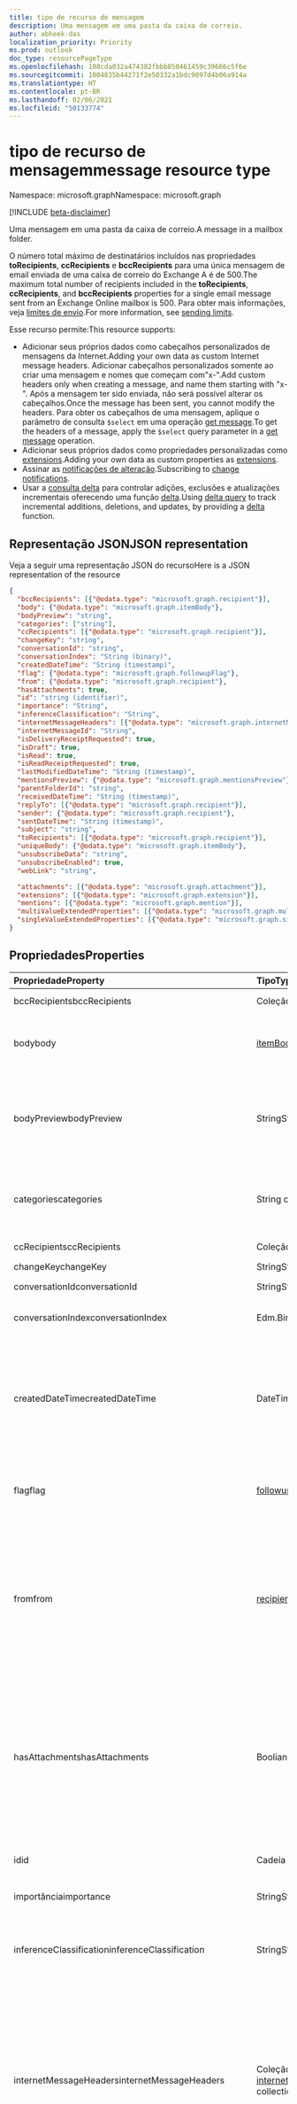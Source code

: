 ```yaml
---
title: tipo de recurso de mensagem
description: Uma mensagem em uma pasta da caixa de correio.
author: abheek-das
localization_priority: Priority
ms.prod: outlook
doc_type: resourcePageType
ms.openlocfilehash: 108cda032a474382fbbb850461459c39666c5f6e
ms.sourcegitcommit: 1004835b44271f2e50332a1bdc9097d4b06a914a
ms.translationtype: HT
ms.contentlocale: pt-BR
ms.lasthandoff: 02/06/2021
ms.locfileid: "50133774"
---
```

# <a name="message-resource-type"></a><span data-ttu-id="15229-103">tipo de recurso de mensagem</span><span class="sxs-lookup"><span data-stu-id="15229-103">message resource type</span></span>

<span data-ttu-id="15229-104">Namespace: microsoft.graph</span><span class="sxs-lookup"><span data-stu-id="15229-104">Namespace: microsoft.graph</span></span>

[!INCLUDE [beta-disclaimer](../../includes/beta-disclaimer.md)]

<span data-ttu-id="15229-105">Uma mensagem em uma pasta da caixa de correio.</span><span class="sxs-lookup"><span data-stu-id="15229-105">A message in a mailbox folder.</span></span>

<span data-ttu-id="15229-106">O número total máximo de destinatários incluídos nas propriedades **toRecipients**, **ccRecipients** e **bccRecipients** para uma única mensagem de email enviada de uma caixa de correio do Exchange A é de 500.</span><span class="sxs-lookup"><span data-stu-id="15229-106">The maximum total number of recipients included in the **toRecipients**, **ccRecipients**, and **bccRecipients** properties for a single email message sent from an Exchange Online mailbox is 500.</span></span> <span data-ttu-id="15229-107">Para obter mais informações, veja [limites de envio](/office365/servicedescriptions/exchange-online-service-description/exchange-online-limits#sending-limits).</span><span class="sxs-lookup"><span data-stu-id="15229-107">For more information, see [sending limits](/office365/servicedescriptions/exchange-online-service-description/exchange-online-limits#sending-limits).</span></span>

<span data-ttu-id="15229-108">Esse recurso permite:</span><span class="sxs-lookup"><span data-stu-id="15229-108">This resource supports:</span></span>

- <span data-ttu-id="15229-109">Adicionar seus próprios dados como cabeçalhos personalizados de mensagens da Internet.</span><span class="sxs-lookup"><span data-stu-id="15229-109">Adding your own data as custom Internet message headers.</span></span> <span data-ttu-id="15229-110">Adicionar cabeçalhos personalizados somente ao criar uma mensagem e nomes que começam com"x-".</span><span class="sxs-lookup"><span data-stu-id="15229-110">Add custom headers only when creating a message, and name them starting with "x-".</span></span> <span data-ttu-id="15229-111">Após a mensagem ter sido enviada, não será possível alterar os cabeçalhos.</span><span class="sxs-lookup"><span data-stu-id="15229-111">Once the message has been sent, you cannot modify the headers.</span></span> <span data-ttu-id="15229-112">Para obter os cabeçalhos de uma mensagem, aplique o parâmetro de consulta `$select` em uma operação [get message](../api/message-get.md).</span><span class="sxs-lookup"><span data-stu-id="15229-112">To get the headers of a message, apply the `$select` query parameter in a [get message](../api/message-get.md) operation.</span></span>
- <span data-ttu-id="15229-113">Adicionar seus próprios dados como propriedades personalizadas como [extensions](/graph/extensibility-overview).</span><span class="sxs-lookup"><span data-stu-id="15229-113">Adding your own data as custom properties as [extensions](/graph/extensibility-overview).</span></span>
- <span data-ttu-id="15229-114">Assinar as [notificações de alteração](/graph/webhooks).</span><span class="sxs-lookup"><span data-stu-id="15229-114">Subscribing to [change notifications](/graph/webhooks).</span></span>
- <span data-ttu-id="15229-115">Usar a [consulta delta](/graph/delta-query-overview) para controlar adições, exclusões e atualizações incrementais oferecendo uma função [delta](../api/message-delta.md).</span><span class="sxs-lookup"><span data-stu-id="15229-115">Using [delta query](/graph/delta-query-overview) to track incremental additions, deletions, and updates, by providing a [delta](../api/message-delta.md) function.</span></span>

## <a name="json-representation"></a><span data-ttu-id="15229-116">Representação JSON</span><span class="sxs-lookup"><span data-stu-id="15229-116">JSON representation</span></span>

<span data-ttu-id="15229-117">Veja a seguir uma representação JSON do recurso</span><span class="sxs-lookup"><span data-stu-id="15229-117">Here is a JSON representation of the resource</span></span>

<!-- {
  "blockType": "resource",
  "keyProperty":"id",
  "optionalProperties": [
    "attachments",
    "extensions",
    "singleValueExtendedProperties",
    "multiValueExtendedProperties",
    "mentions",

    "internetMessageHeaders"
  ],
  "@odata.type": "microsoft.graph.message"
}-->

```json
{
  "bccRecipients": [{"@odata.type": "microsoft.graph.recipient"}],
  "body": {"@odata.type": "microsoft.graph.itemBody"},
  "bodyPreview": "string",
  "categories": ["string"],
  "ccRecipients": [{"@odata.type": "microsoft.graph.recipient"}],
  "changeKey": "string",
  "conversationId": "string",
  "conversationIndex": "String (binary)",
  "createdDateTime": "String (timestamp)",
  "flag": {"@odata.type": "microsoft.graph.followupFlag"},
  "from": {"@odata.type": "microsoft.graph.recipient"},
  "hasAttachments": true,
  "id": "string (identifier)",
  "importance": "String",
  "inferenceClassification": "String",
  "internetMessageHeaders": [{"@odata.type": "microsoft.graph.internetMessageHeader"}],
  "internetMessageId": "String",
  "isDeliveryReceiptRequested": true,
  "isDraft": true,
  "isRead": true,
  "isReadReceiptRequested": true,
  "lastModifiedDateTime": "String (timestamp)",
  "mentionsPreview": {"@odata.type": "microsoft.graph.mentionsPreview"},
  "parentFolderId": "string",
  "receivedDateTime": "String (timestamp)",
  "replyTo": [{"@odata.type": "microsoft.graph.recipient"}],
  "sender": {"@odata.type": "microsoft.graph.recipient"},
  "sentDateTime": "String (timestamp)",
  "subject": "string",
  "toRecipients": [{"@odata.type": "microsoft.graph.recipient"}],
  "uniqueBody": {"@odata.type": "microsoft.graph.itemBody"},
  "unsubscribeData": "string",
  "unsubscribeEnabled": true,
  "webLink": "string",

  "attachments": [{"@odata.type": "microsoft.graph.attachment"}],
  "extensions": [{"@odata.type": "microsoft.graph.extension"}],
  "mentions": [{"@odata.type": "microsoft.graph.mention"}],
  "multiValueExtendedProperties": [{"@odata.type": "microsoft.graph.multiValueLegacyExtendedProperty"}],
  "singleValueExtendedProperties": [{"@odata.type": "microsoft.graph.singleValueLegacyExtendedProperty"}]
}

```

## <a name="properties"></a><span data-ttu-id="15229-118">Propriedades</span><span class="sxs-lookup"><span data-stu-id="15229-118">Properties</span></span>

| <span data-ttu-id="15229-119">Propriedade</span><span class="sxs-lookup"><span data-stu-id="15229-119">Property</span></span> | <span data-ttu-id="15229-120">Tipo</span><span class="sxs-lookup"><span data-stu-id="15229-120">Type</span></span> | <span data-ttu-id="15229-121">Descrição</span><span class="sxs-lookup"><span data-stu-id="15229-121">Description</span></span> |
|:---------|:-----|:------------|
|<span data-ttu-id="15229-122">bccRecipients</span><span class="sxs-lookup"><span data-stu-id="15229-122">bccRecipients</span></span>|<span data-ttu-id="15229-123">Coleção [recipient](recipient.md)</span><span class="sxs-lookup"><span data-stu-id="15229-123">[recipient](recipient.md) collection</span></span>|<span data-ttu-id="15229-124">Os destinatários Cco: da mensagem.</span><span class="sxs-lookup"><span data-stu-id="15229-124">The Bcc: recipients for the message.</span></span>|
|<span data-ttu-id="15229-125">body</span><span class="sxs-lookup"><span data-stu-id="15229-125">body</span></span>|[<span data-ttu-id="15229-126">itemBody</span><span class="sxs-lookup"><span data-stu-id="15229-126">itemBody</span></span>](itembody.md)|<span data-ttu-id="15229-127">O corpo da mensagem.</span><span class="sxs-lookup"><span data-stu-id="15229-127">The body of the message.</span></span> <span data-ttu-id="15229-128">Pode estar no formato HTML ou no formato de texto.</span><span class="sxs-lookup"><span data-stu-id="15229-128">It can be in HTML or text format.</span></span> <span data-ttu-id="15229-129">Saiba mais sobre [HTML seguro no corpo da mensagem](/graph/outlook-create-send-messages#reading-messages-with-control-over-the-body-format-returned).</span><span class="sxs-lookup"><span data-stu-id="15229-129">Find out about [safe HTML in a message body](/graph/outlook-create-send-messages#reading-messages-with-control-over-the-body-format-returned).</span></span>|
|<span data-ttu-id="15229-130">bodyPreview</span><span class="sxs-lookup"><span data-stu-id="15229-130">bodyPreview</span></span>|<span data-ttu-id="15229-131">String</span><span class="sxs-lookup"><span data-stu-id="15229-131">String</span></span>|<span data-ttu-id="15229-132">Os primeiros 255 caracteres do corpo da mensagem.</span><span class="sxs-lookup"><span data-stu-id="15229-132">The first 255 characters of the message body.</span></span> <span data-ttu-id="15229-133">Está no formato de texto.</span><span class="sxs-lookup"><span data-stu-id="15229-133">It is in text format.</span></span> <span data-ttu-id="15229-134">Se a mensagem contiver instâncias de [menção](mention.md), essa propriedade também conteria uma concatenação dessas menções.</span><span class="sxs-lookup"><span data-stu-id="15229-134">If the message contains instances of [mention](mention.md), this property would contain a concatenation of these mentions as well.</span></span> |
|<span data-ttu-id="15229-135">categories</span><span class="sxs-lookup"><span data-stu-id="15229-135">categories</span></span>|<span data-ttu-id="15229-136">String collection</span><span class="sxs-lookup"><span data-stu-id="15229-136">String collection</span></span>|<span data-ttu-id="15229-137">As categorias associadas à mensagem.</span><span class="sxs-lookup"><span data-stu-id="15229-137">The categories associated with the message.</span></span> <span data-ttu-id="15229-138">Cada categoria corresponde à propriedade **displayName** de uma [outlookCategory](outlookcategory.md) definida para o usuário.</span><span class="sxs-lookup"><span data-stu-id="15229-138">Each category corresponds to the **displayName** property of an [outlookCategory](outlookcategory.md) defined for the user.</span></span> |
|<span data-ttu-id="15229-139">ccRecipients</span><span class="sxs-lookup"><span data-stu-id="15229-139">ccRecipients</span></span>|<span data-ttu-id="15229-140">Coleção [recipient](recipient.md)</span><span class="sxs-lookup"><span data-stu-id="15229-140">[recipient](recipient.md) collection</span></span>|<span data-ttu-id="15229-141">Os destinatários Cc: da mensagem.</span><span class="sxs-lookup"><span data-stu-id="15229-141">The Cc: recipients for the message.</span></span>|
|<span data-ttu-id="15229-142">changeKey</span><span class="sxs-lookup"><span data-stu-id="15229-142">changeKey</span></span>|<span data-ttu-id="15229-143">String</span><span class="sxs-lookup"><span data-stu-id="15229-143">String</span></span>|<span data-ttu-id="15229-144">A versão da mensagem.</span><span class="sxs-lookup"><span data-stu-id="15229-144">The version of the message.</span></span>|
|<span data-ttu-id="15229-145">conversationId</span><span class="sxs-lookup"><span data-stu-id="15229-145">conversationId</span></span>|<span data-ttu-id="15229-146">String</span><span class="sxs-lookup"><span data-stu-id="15229-146">String</span></span>|<span data-ttu-id="15229-147">A ID da conversa à qual o email pertence.</span><span class="sxs-lookup"><span data-stu-id="15229-147">The ID of the conversation the email belongs to.</span></span>|
|<span data-ttu-id="15229-148">conversationIndex</span><span class="sxs-lookup"><span data-stu-id="15229-148">conversationIndex</span></span>|<span data-ttu-id="15229-149">Edm.Binary</span><span class="sxs-lookup"><span data-stu-id="15229-149">Edm.Binary</span></span>|<span data-ttu-id="15229-150">Indica a posição da mensagem dentro da conversa.</span><span class="sxs-lookup"><span data-stu-id="15229-150">Indicates the position of the message within the conversation.</span></span>|
|<span data-ttu-id="15229-151">createdDateTime</span><span class="sxs-lookup"><span data-stu-id="15229-151">createdDateTime</span></span>|<span data-ttu-id="15229-152">DateTimeOffset</span><span class="sxs-lookup"><span data-stu-id="15229-152">DateTimeOffset</span></span>|<span data-ttu-id="15229-153">A data e a hora em que a mensagem foi criada.</span><span class="sxs-lookup"><span data-stu-id="15229-153">The date and time the message was created.</span></span> <br><br> <span data-ttu-id="15229-154">As informações de data e hora usam o formato ISO 8601 e estão sempre no horário UTC.</span><span class="sxs-lookup"><span data-stu-id="15229-154">The date and time information uses ISO 8601 format and is always in UTC time.</span></span> <span data-ttu-id="15229-155">Por exemplo, meia-noite em UTC no dia 1º de janeiro de 2014 teria esta aparência: '2014-01-01T00:00:00Z'.</span><span class="sxs-lookup"><span data-stu-id="15229-155">For example, midnight UTC on Jan 1, 2014 would look like this: '2014-01-01T00:00:00Z'.</span></span>|
|<span data-ttu-id="15229-156">flag</span><span class="sxs-lookup"><span data-stu-id="15229-156">flag</span></span>|[<span data-ttu-id="15229-157">followupFlag</span><span class="sxs-lookup"><span data-stu-id="15229-157">followupFlag</span></span>](followupflag.md)|<span data-ttu-id="15229-158">O valor do sinalizador que indica o status, a data de início, a data de conclusão ou a data de finalização da mensagem.</span><span class="sxs-lookup"><span data-stu-id="15229-158">The flag value that indicates the status, start date, due date, or completion date for the message.</span></span>|
|<span data-ttu-id="15229-159">from</span><span class="sxs-lookup"><span data-stu-id="15229-159">from</span></span>|[<span data-ttu-id="15229-160">recipient</span><span class="sxs-lookup"><span data-stu-id="15229-160">recipient</span></span>](recipient.md)|<span data-ttu-id="15229-161">O proprietário da caixa de correio da qual a mensagem foi enviada.</span><span class="sxs-lookup"><span data-stu-id="15229-161">The owner of the mailbox from which the message is sent.</span></span> <span data-ttu-id="15229-162">Na maioria dos casos, esse valor é o mesmo que o da propriedade **remetente**, exceto para cenários de compartilhamento ou delegação.</span><span class="sxs-lookup"><span data-stu-id="15229-162">In most cases, this value is the same as the **sender** property, except for sharing or delegation scenarios.</span></span> <span data-ttu-id="15229-163">O valor deve corresponder à caixa de correio real que foi usada.</span><span class="sxs-lookup"><span data-stu-id="15229-163">The value must correspond to the actual mailbox used.</span></span> <span data-ttu-id="15229-164">Saiba mais sobre [como definir as propriedades from e sender](/graph/outlook-create-send-messages#setting-the-from-and-sender-properties) de uma mensagem.</span><span class="sxs-lookup"><span data-stu-id="15229-164">Find out more about [setting the from and sender properties](/graph/outlook-create-send-messages#setting-the-from-and-sender-properties) of a message.</span></span>|
|<span data-ttu-id="15229-165">hasAttachments</span><span class="sxs-lookup"><span data-stu-id="15229-165">hasAttachments</span></span>|<span data-ttu-id="15229-166">Booliano</span><span class="sxs-lookup"><span data-stu-id="15229-166">Boolean</span></span>|<span data-ttu-id="15229-p108">Indica se a mensagem tem anexos. Esta propriedade não inclui anexos em linha, portanto, se uma mensagem contém somente anexos em linha, essa propriedade é falsa. Para verificar a existência de anexos em linha, analise a propriedade **body** para procurar um atributo `src`, como `<IMG src="cid:image001.jpg@01D26CD8.6C05F070">`.</span><span class="sxs-lookup"><span data-stu-id="15229-p108">Indicates whether the message has attachments. This property doesn't include inline attachments, so if a message contains only inline attachments, this property is false. To verify the existence of inline attachments, parse the **body** property to look for a `src` attribute, such as `<IMG src="cid:image001.jpg@01D26CD8.6C05F070">`.</span></span> |
|<span data-ttu-id="15229-170">id</span><span class="sxs-lookup"><span data-stu-id="15229-170">id</span></span>|<span data-ttu-id="15229-171">Cadeia de caracteres</span><span class="sxs-lookup"><span data-stu-id="15229-171">String</span></span>| <span data-ttu-id="15229-172">Identificador exclusivo da mensagem.</span><span class="sxs-lookup"><span data-stu-id="15229-172">Unique identifier for the message.</span></span> <span data-ttu-id="15229-173">[!INCLUDE [outlook-beta-id](../../includes/outlook-beta-id.md)] Somente leitura.</span><span class="sxs-lookup"><span data-stu-id="15229-173">[!INCLUDE [outlook-beta-id](../../includes/outlook-beta-id.md)] Read-only.</span></span> |
|<span data-ttu-id="15229-174">importância</span><span class="sxs-lookup"><span data-stu-id="15229-174">importance</span></span>|<span data-ttu-id="15229-175">String</span><span class="sxs-lookup"><span data-stu-id="15229-175">String</span></span>| <span data-ttu-id="15229-176">A importância da mensagem: `Low`, `Normal`, `High`.</span><span class="sxs-lookup"><span data-stu-id="15229-176">The importance of the message: `Low`, `Normal`, `High`.</span></span>|
|<span data-ttu-id="15229-177">inferenceClassification</span><span class="sxs-lookup"><span data-stu-id="15229-177">inferenceClassification</span></span>|<span data-ttu-id="15229-178">String</span><span class="sxs-lookup"><span data-stu-id="15229-178">String</span></span>| <span data-ttu-id="15229-179">A classificação da mensagem para o usuário, com base na relevância deduzida ou na importância, ou em uma substituição explícita.</span><span class="sxs-lookup"><span data-stu-id="15229-179">The classification of the message for the user, based on inferred relevance or importance, or on an explicit override.</span></span> <span data-ttu-id="15229-180">Os valores possíveis são: `focused` e `other`.</span><span class="sxs-lookup"><span data-stu-id="15229-180">Possible values are: `focused`, `other`.</span></span>|
|<span data-ttu-id="15229-181">internetMessageHeaders</span><span class="sxs-lookup"><span data-stu-id="15229-181">internetMessageHeaders</span></span> | <span data-ttu-id="15229-182">Coleção [internetMessageHeader](internetmessageheader.md)</span><span class="sxs-lookup"><span data-stu-id="15229-182">[internetMessageHeader](internetmessageheader.md) collection</span></span> | <span data-ttu-id="15229-183">Uma coleção de cabeçalhos de mensagens definidos por [RFC5322](https://www.ietf.org/rfc/rfc5322.txt).</span><span class="sxs-lookup"><span data-stu-id="15229-183">A collection of message headers defined by [RFC5322](https://www.ietf.org/rfc/rfc5322.txt).</span></span> <span data-ttu-id="15229-184">O conjunto inclui cabeçalhos de mensagens que indicam o caminho de rede adotado por uma mensagem do remetente para o destinatário.</span><span class="sxs-lookup"><span data-stu-id="15229-184">The set includes message headers indicating the network path taken by a message from the sender to the recipient.</span></span> <span data-ttu-id="15229-185">Também pode conter cabeçalhos de mensagens personalizados com dados do aplicativo para a mensagem.</span><span class="sxs-lookup"><span data-stu-id="15229-185">It can also contain custom message headers that hold app data for the message.</span></span> <br><br> <span data-ttu-id="15229-186">Retornado apenas mediante aplicação da opção de consulta `$select`.</span><span class="sxs-lookup"><span data-stu-id="15229-186">Returned only on applying a `$select` query option.</span></span> <span data-ttu-id="15229-187">Somente leitura.</span><span class="sxs-lookup"><span data-stu-id="15229-187">Read-only.</span></span>|
|<span data-ttu-id="15229-188">internetMessageId</span><span class="sxs-lookup"><span data-stu-id="15229-188">internetMessageId</span></span> | <span data-ttu-id="15229-189">String</span><span class="sxs-lookup"><span data-stu-id="15229-189">String</span></span> | <span data-ttu-id="15229-190">A ID da mensagem no formato especificado por [RFC5322](https://www.ietf.org/rfc/rfc5322.txt).</span><span class="sxs-lookup"><span data-stu-id="15229-190">The message ID in the format specified by [RFC5322](https://www.ietf.org/rfc/rfc5322.txt).</span></span> <span data-ttu-id="15229-191">Atualizável apenas se **isDraft** for true.</span><span class="sxs-lookup"><span data-stu-id="15229-191">Updatable only if **isDraft** is true.</span></span>|
|<span data-ttu-id="15229-192">isDeliveryReceiptRequested</span><span class="sxs-lookup"><span data-stu-id="15229-192">isDeliveryReceiptRequested</span></span>|<span data-ttu-id="15229-193">Boolean</span><span class="sxs-lookup"><span data-stu-id="15229-193">Boolean</span></span>|<span data-ttu-id="15229-194">Indica se uma confirmação de leitura foi solicitada para a mensagem.</span><span class="sxs-lookup"><span data-stu-id="15229-194">Indicates whether a read receipt is requested for the message.</span></span>|
|<span data-ttu-id="15229-195">isDraft</span><span class="sxs-lookup"><span data-stu-id="15229-195">isDraft</span></span>|<span data-ttu-id="15229-196">Boolean</span><span class="sxs-lookup"><span data-stu-id="15229-196">Boolean</span></span>|<span data-ttu-id="15229-p114">Indica se a mensagem é um rascunho. Uma mensagem é um rascunho quando ela ainda não foi enviada.</span><span class="sxs-lookup"><span data-stu-id="15229-p114">Indicates whether the message is a draft. A message is a draft if it hasn't been sent yet.</span></span>|
|<span data-ttu-id="15229-199">isRead</span><span class="sxs-lookup"><span data-stu-id="15229-199">isRead</span></span>|<span data-ttu-id="15229-200">Boolean</span><span class="sxs-lookup"><span data-stu-id="15229-200">Boolean</span></span>|<span data-ttu-id="15229-201">Indica se a mensagem foi lida.</span><span class="sxs-lookup"><span data-stu-id="15229-201">Indicates whether the message has been read.</span></span>|
|<span data-ttu-id="15229-202">isReadReceiptRequested</span><span class="sxs-lookup"><span data-stu-id="15229-202">isReadReceiptRequested</span></span>|<span data-ttu-id="15229-203">Boolean</span><span class="sxs-lookup"><span data-stu-id="15229-203">Boolean</span></span>|<span data-ttu-id="15229-204">Indica se uma confirmação de leitura foi solicitada para a mensagem.</span><span class="sxs-lookup"><span data-stu-id="15229-204">Indicates whether a read receipt is requested for the message.</span></span>|
|<span data-ttu-id="15229-205">lastModifiedDateTime</span><span class="sxs-lookup"><span data-stu-id="15229-205">lastModifiedDateTime</span></span>|<span data-ttu-id="15229-206">DateTimeOffset</span><span class="sxs-lookup"><span data-stu-id="15229-206">DateTimeOffset</span></span>|<span data-ttu-id="15229-207">A data e a hora em que a mensagem foi alterada pela última vez.</span><span class="sxs-lookup"><span data-stu-id="15229-207">The date and time the message was last changed.</span></span> <br><br> <span data-ttu-id="15229-208">As informações de data e hora usam o formato ISO 8601 e estão sempre no horário UTC.</span><span class="sxs-lookup"><span data-stu-id="15229-208">The date and time information uses ISO 8601 format and is always in UTC time.</span></span> <span data-ttu-id="15229-209">Por exemplo, meia-noite em UTC no dia 1º de janeiro de 2014 teria esta aparência: '2014-01-01T00:00:00Z'.</span><span class="sxs-lookup"><span data-stu-id="15229-209">For example, midnight UTC on Jan 1, 2014 would look like this: '2014-01-01T00:00:00Z'.</span></span>|
|<span data-ttu-id="15229-210">mentionsPreview</span><span class="sxs-lookup"><span data-stu-id="15229-210">mentionsPreview</span></span>|[<span data-ttu-id="15229-211">mentionsPreview</span><span class="sxs-lookup"><span data-stu-id="15229-211">mentionsPreview</span></span>](mentionspreview.md)|<span data-ttu-id="15229-212">Informações sobre menções na mensagem.</span><span class="sxs-lookup"><span data-stu-id="15229-212">Information about mentions in the message.</span></span> <span data-ttu-id="15229-213">Ao processar uma solicitação `GET` /messages, o servidor define essa propriedade e a inclui na resposta por padrão.</span><span class="sxs-lookup"><span data-stu-id="15229-213">When processing a `GET` /messages request, the server sets this property and includes it in the response by default.</span></span> <span data-ttu-id="15229-214">O servidor retornará null se não houver menções na mensagem.</span><span class="sxs-lookup"><span data-stu-id="15229-214">The server returns null if there are no mentions in the message.</span></span> <span data-ttu-id="15229-215">Opcional.</span><span class="sxs-lookup"><span data-stu-id="15229-215">Optional.</span></span> |
|<span data-ttu-id="15229-216">parentFolderId</span><span class="sxs-lookup"><span data-stu-id="15229-216">parentFolderId</span></span>|<span data-ttu-id="15229-217">String</span><span class="sxs-lookup"><span data-stu-id="15229-217">String</span></span>|<span data-ttu-id="15229-218">O identificador exclusivo para a mailFolder pai da mensagem.</span><span class="sxs-lookup"><span data-stu-id="15229-218">The unique identifier for the message's parent mailFolder.</span></span>|
|<span data-ttu-id="15229-219">receivedDateTime</span><span class="sxs-lookup"><span data-stu-id="15229-219">receivedDateTime</span></span>|<span data-ttu-id="15229-220">DateTimeOffset</span><span class="sxs-lookup"><span data-stu-id="15229-220">DateTimeOffset</span></span>|<span data-ttu-id="15229-221">A data e a hora em que a mensagem foi recebida.</span><span class="sxs-lookup"><span data-stu-id="15229-221">The date and time the message was received.</span></span> <br><br> <span data-ttu-id="15229-222">As informações de data e hora usam o formato ISO 8601 e estão sempre no horário UTC.</span><span class="sxs-lookup"><span data-stu-id="15229-222">The date and time information uses ISO 8601 format and is always in UTC time.</span></span> <span data-ttu-id="15229-223">Por exemplo, meia-noite em UTC no dia 1º de janeiro de 2014 teria esta aparência: '2014-01-01T00:00:00Z'.</span><span class="sxs-lookup"><span data-stu-id="15229-223">For example, midnight UTC on Jan 1, 2014 would look like this: '2014-01-01T00:00:00Z'.</span></span>|
|<span data-ttu-id="15229-224">replyTo</span><span class="sxs-lookup"><span data-stu-id="15229-224">replyTo</span></span>|<span data-ttu-id="15229-225">Coleção [recipient](recipient.md)</span><span class="sxs-lookup"><span data-stu-id="15229-225">[recipient](recipient.md) collection</span></span>|<span data-ttu-id="15229-226">Os endereços de email a serem usados ao responder.</span><span class="sxs-lookup"><span data-stu-id="15229-226">The email addresses to use when replying.</span></span>|
|<span data-ttu-id="15229-227">sender</span><span class="sxs-lookup"><span data-stu-id="15229-227">sender</span></span>|[<span data-ttu-id="15229-228">recipient</span><span class="sxs-lookup"><span data-stu-id="15229-228">recipient</span></span>](recipient.md)|<span data-ttu-id="15229-229">A conta que é realmente usada para gerar a mensagem.</span><span class="sxs-lookup"><span data-stu-id="15229-229">The account that is actually used to generate the message.</span></span> <span data-ttu-id="15229-230">Na maioria dos casos, esse valor é o mesmo da propriedade **from**.</span><span class="sxs-lookup"><span data-stu-id="15229-230">In most cases, this value is the same as the **from** property.</span></span> <span data-ttu-id="15229-231">Você pode definir essa propriedade como um valor diferente ao enviar uma mensagem de uma [caixa de correio compartilhada](/exchange/collaboration/shared-mailboxes/shared-mailboxes), [ou ao enviar uma mensagem como um delegado](/graph/outlook-share-delegate-calendar.md).</span><span class="sxs-lookup"><span data-stu-id="15229-231">You can set this property to a different value when sending a message from a [shared mailbox](/exchange/collaboration/shared-mailboxes/shared-mailboxes), [for a shared calendar, or as a delegate](/graph/outlook-share-delegate-calendar.md).</span></span> <span data-ttu-id="15229-232">De qualquer forma, o valor deve corresponder à caixa de correio real que foi usada.</span><span class="sxs-lookup"><span data-stu-id="15229-232">In any case, the value must correspond to the actual mailbox used.</span></span> <span data-ttu-id="15229-233">Saiba mais sobre [como definir as propriedades from e sender](/graph/outlook-create-send-messages#setting-the-from-and-sender-properties) de uma mensagem.</span><span class="sxs-lookup"><span data-stu-id="15229-233">Find out more about [setting the from and sender properties](/graph/outlook-create-send-messages#setting-the-from-and-sender-properties) of a message.</span></span>|
|<span data-ttu-id="15229-234">sentDateTime</span><span class="sxs-lookup"><span data-stu-id="15229-234">sentDateTime</span></span>|<span data-ttu-id="15229-235">DateTimeOffset</span><span class="sxs-lookup"><span data-stu-id="15229-235">DateTimeOffset</span></span>|<span data-ttu-id="15229-236">A data e a hora em que a mensagem foi enviada.</span><span class="sxs-lookup"><span data-stu-id="15229-236">The date and time the message was sent.</span></span> <br><br> <span data-ttu-id="15229-237">As informações de data e hora usam o formato ISO 8601 e estão sempre no horário UTC.</span><span class="sxs-lookup"><span data-stu-id="15229-237">The date and time information uses ISO 8601 format and is always in UTC time.</span></span> <span data-ttu-id="15229-238">Por exemplo, meia-noite em UTC no dia 1º de janeiro de 2014 teria esta aparência: '2014-01-01T00:00:00Z'.</span><span class="sxs-lookup"><span data-stu-id="15229-238">For example, midnight UTC on Jan 1, 2014 would look like this: '2014-01-01T00:00:00Z'.</span></span>|
|<span data-ttu-id="15229-239">assunto</span><span class="sxs-lookup"><span data-stu-id="15229-239">subject</span></span>|<span data-ttu-id="15229-240">String</span><span class="sxs-lookup"><span data-stu-id="15229-240">String</span></span>|<span data-ttu-id="15229-241">O assunto da mensagem.</span><span class="sxs-lookup"><span data-stu-id="15229-241">The subject of the message.</span></span>|
|<span data-ttu-id="15229-242">toRecipients</span><span class="sxs-lookup"><span data-stu-id="15229-242">toRecipients</span></span>|<span data-ttu-id="15229-243">Coleção [recipient](recipient.md)</span><span class="sxs-lookup"><span data-stu-id="15229-243">[recipient](recipient.md) collection</span></span>|<span data-ttu-id="15229-244">Os destinatários Para: da mensagem.</span><span class="sxs-lookup"><span data-stu-id="15229-244">The To: recipients for the message.</span></span>|
|<span data-ttu-id="15229-245">uniqueBody</span><span class="sxs-lookup"><span data-stu-id="15229-245">uniqueBody</span></span>|[<span data-ttu-id="15229-246">itemBody</span><span class="sxs-lookup"><span data-stu-id="15229-246">itemBody</span></span>](itembody.md)|<span data-ttu-id="15229-p120">A parte do corpo da mensagem que é exclusiva para a mensagem atual. **uniqueBody** não é fornecido por padrão, mas pode ser recuperado por uma determinada mensagem pelo uso da consulta `?$select=uniqueBody`. Pode estar no formato HTML ou no formato de texto.</span><span class="sxs-lookup"><span data-stu-id="15229-p120">The part of the body of the message that is unique to the current message. **uniqueBody** is not returned by default but can be retrieved for a given message by use of the `?$select=uniqueBody` query. It can be in HTML or text format.</span></span>|
|<span data-ttu-id="15229-250">unsubscribeData</span><span class="sxs-lookup"><span data-stu-id="15229-250">unsubscribeData</span></span>|<span data-ttu-id="15229-251">String</span><span class="sxs-lookup"><span data-stu-id="15229-251">String</span></span>|<span data-ttu-id="15229-252">As entradas válidas analisadas no cabeçalho List-Unsubscribe.</span><span class="sxs-lookup"><span data-stu-id="15229-252">The valid entries parsed from the List-Unsubscribe header.</span></span>  <span data-ttu-id="15229-253">Esses são os dados para o comando mail no cabeçalho List-Unsubscribe, se a propriedade UnsubscribeEnabled for true.</span><span class="sxs-lookup"><span data-stu-id="15229-253">This is the data for the mail command in the List-Unsubscribe header if UnsubscribeEnabled property is true.</span></span>|
|<span data-ttu-id="15229-254">unsubscribeEnabled</span><span class="sxs-lookup"><span data-stu-id="15229-254">unsubscribeEnabled</span></span>|<span data-ttu-id="15229-255">Booliano</span><span class="sxs-lookup"><span data-stu-id="15229-255">Boolean</span></span>|<span data-ttu-id="15229-256">Indica se a mensagem está habilitada para o cancelamento da assinatura.</span><span class="sxs-lookup"><span data-stu-id="15229-256">Indicates whether the message is enabled for unsubscribe.</span></span>  <span data-ttu-id="15229-257">valueTrue se o cabeçalho list-Unsubscribe estiver em conformidade com o rfc-2369.</span><span class="sxs-lookup"><span data-stu-id="15229-257">Its valueTrue if the list-Unsubscribe header conforms to rfc-2369.</span></span>|
|<span data-ttu-id="15229-258">webLink</span><span class="sxs-lookup"><span data-stu-id="15229-258">webLink</span></span>|<span data-ttu-id="15229-259">String</span><span class="sxs-lookup"><span data-stu-id="15229-259">String</span></span>|<span data-ttu-id="15229-260">O URL para abrir a mensagem no Outlook na Web.</span><span class="sxs-lookup"><span data-stu-id="15229-260">The URL to open the message in Outlook on the web.</span></span><br><br><span data-ttu-id="15229-261">Você pode acrescentar um argumento ispopout ao final da URL para alterar como a mensagem é exibida.</span><span class="sxs-lookup"><span data-stu-id="15229-261">You can append an ispopout argument to the end of the URL to change how the message is displayed.</span></span> <span data-ttu-id="15229-262">Se ispopout não houver presente ou estiver definido como 1, a mensagem será mostrada em uma janela pop-up.</span><span class="sxs-lookup"><span data-stu-id="15229-262">If ispopout is not present or if it is set to 1, then the message is shown in a popout window.</span></span> <span data-ttu-id="15229-263">Se a entrada for definida como 0, o navegador mostrará a mensagem no painel de revisão do Outlook na Web.</span><span class="sxs-lookup"><span data-stu-id="15229-263">If ispopout is set to 0, then the browser will show the message in the Outlook on the web review pane.</span></span><br><br><span data-ttu-id="15229-264">A mensagem será aberta no navegador se você estiver conectado à sua caixa de correio através do Outlook na Web.</span><span class="sxs-lookup"><span data-stu-id="15229-264">The message will open in the browser if you are logged in to your mailbox via Outlook on the web.</span></span> <span data-ttu-id="15229-265">Você será solicitado a fazer o login, se ainda não estiver conectado com o navegador.</span><span class="sxs-lookup"><span data-stu-id="15229-265">You will be prompted to login if you are not already logged in with the browser.</span></span><br><br><span data-ttu-id="15229-266">Este URL não pode ser acessado a partir de um iFrame.</span><span class="sxs-lookup"><span data-stu-id="15229-266">This URL cannot be accessed from within an iFrame.</span></span>|

## <a name="relationships"></a><span data-ttu-id="15229-267">Relações</span><span class="sxs-lookup"><span data-stu-id="15229-267">Relationships</span></span>

| <span data-ttu-id="15229-268">Relação</span><span class="sxs-lookup"><span data-stu-id="15229-268">Relationship</span></span> | <span data-ttu-id="15229-269">Tipo</span><span class="sxs-lookup"><span data-stu-id="15229-269">Type</span></span> |<span data-ttu-id="15229-270">Descrição</span><span class="sxs-lookup"><span data-stu-id="15229-270">Description</span></span>|
|:---------------|:--------|:----------|
|<span data-ttu-id="15229-271">attachments</span><span class="sxs-lookup"><span data-stu-id="15229-271">attachments</span></span>|<span data-ttu-id="15229-272">Coleção [Attachment](attachment.md)</span><span class="sxs-lookup"><span data-stu-id="15229-272">[Attachment](attachment.md) collection</span></span>|<span data-ttu-id="15229-273">Os anexos [fileAttachment](fileattachment.md) e [itemAttachment](itemattachment.md) da mensagem.</span><span class="sxs-lookup"><span data-stu-id="15229-273">The [fileAttachment](fileattachment.md) and [itemAttachment](itemattachment.md) attachments for the message.</span></span>|
|<span data-ttu-id="15229-274">extensions</span><span class="sxs-lookup"><span data-stu-id="15229-274">extensions</span></span>|<span data-ttu-id="15229-275">Coleção [Extension](extension.md)</span><span class="sxs-lookup"><span data-stu-id="15229-275">[Extension](extension.md) collection</span></span>| <span data-ttu-id="15229-276">A coleção de extensões abertas definidas para a mensagem.</span><span class="sxs-lookup"><span data-stu-id="15229-276">The collection of open extensions defined for the message.</span></span> <span data-ttu-id="15229-277">Anulável.</span><span class="sxs-lookup"><span data-stu-id="15229-277">Nullable.</span></span>|
|<span data-ttu-id="15229-278">menções</span><span class="sxs-lookup"><span data-stu-id="15229-278">mentions</span></span>|<span data-ttu-id="15229-279">Coleção [mention](mention.md)</span><span class="sxs-lookup"><span data-stu-id="15229-279">[mention](mention.md) collection</span></span> | <span data-ttu-id="15229-280">Uma coleção de menções na mensagem, ordenada pelo **createdDateTime**, do mais novo para o mais antigo.</span><span class="sxs-lookup"><span data-stu-id="15229-280">A collection of mentions in the message, ordered by the **createdDateTime** from the newest to the oldest.</span></span> <span data-ttu-id="15229-281">Por padrão, um `GET` /messages não retorna essa propriedade, a menos que você aplique `$expand` à propriedade.</span><span class="sxs-lookup"><span data-stu-id="15229-281">By default, a `GET` /messages does not return this property unless you apply `$expand` on the property.</span></span>|
|<span data-ttu-id="15229-282">multiValueExtendedProperties</span><span class="sxs-lookup"><span data-stu-id="15229-282">multiValueExtendedProperties</span></span>|<span data-ttu-id="15229-283">Coleção [multiValueLegacyExtendedProperty](multivaluelegacyextendedproperty.md)</span><span class="sxs-lookup"><span data-stu-id="15229-283">[multiValueLegacyExtendedProperty](multivaluelegacyextendedproperty.md) collection</span></span>| <span data-ttu-id="15229-284">A coleção de propriedades estendidas de vários valores definidas para a mensagem.</span><span class="sxs-lookup"><span data-stu-id="15229-284">The collection of multi-value extended properties defined for the message.</span></span> <span data-ttu-id="15229-285">Anulável.</span><span class="sxs-lookup"><span data-stu-id="15229-285">Nullable.</span></span>|
|<span data-ttu-id="15229-286">singleValueExtendedProperties</span><span class="sxs-lookup"><span data-stu-id="15229-286">singleValueExtendedProperties</span></span>|<span data-ttu-id="15229-287">Coleção [singleValueLegacyExtendedProperty](singlevaluelegacyextendedproperty.md)</span><span class="sxs-lookup"><span data-stu-id="15229-287">[singleValueLegacyExtendedProperty](singlevaluelegacyextendedproperty.md) collection</span></span>| <span data-ttu-id="15229-288">A coleção de propriedades estendidas de valor único definidas para a mensagem.</span><span class="sxs-lookup"><span data-stu-id="15229-288">The collection of single-value extended properties defined for the message.</span></span> <span data-ttu-id="15229-289">Anulável.</span><span class="sxs-lookup"><span data-stu-id="15229-289">Nullable.</span></span>|

## <a name="methods"></a><span data-ttu-id="15229-290">Métodos</span><span class="sxs-lookup"><span data-stu-id="15229-290">Methods</span></span>

| <span data-ttu-id="15229-291">Método</span><span class="sxs-lookup"><span data-stu-id="15229-291">Method</span></span> | <span data-ttu-id="15229-292">Tipo de retorno</span><span class="sxs-lookup"><span data-stu-id="15229-292">Return Type</span></span> |<span data-ttu-id="15229-293">Descrição</span><span class="sxs-lookup"><span data-stu-id="15229-293">Description</span></span>|
|:-------|:------------|:----------|
|[<span data-ttu-id="15229-294">Listar mensagens</span><span class="sxs-lookup"><span data-stu-id="15229-294">List messages</span></span>](../api/user-list-messages.md) |<span data-ttu-id="15229-295">Coleção [message](message.md)</span><span class="sxs-lookup"><span data-stu-id="15229-295">[message](message.md) collection</span></span> | <span data-ttu-id="15229-296">Obter todas as mensagens na caixa de correio do usuário conectado (incluindo as pastas Itens Excluídos e Email Secundário).</span><span class="sxs-lookup"><span data-stu-id="15229-296">Get all the messages in the signed-in user's mailbox (including the Deleted Items and Clutter folders).</span></span> |
|[<span data-ttu-id="15229-297">Criar mensagem</span><span class="sxs-lookup"><span data-stu-id="15229-297">Create message</span></span>](../api/user-post-messages.md) | [<span data-ttu-id="15229-298">message</span><span class="sxs-lookup"><span data-stu-id="15229-298">message</span></span>](message.md) | <span data-ttu-id="15229-299">Criar um rascunho de uma nova mensagem.</span><span class="sxs-lookup"><span data-stu-id="15229-299">Create a draft of a new message.</span></span> |
|[<span data-ttu-id="15229-300">Obter mensagem</span><span class="sxs-lookup"><span data-stu-id="15229-300">Get message</span></span>](../api/message-get.md) | [<span data-ttu-id="15229-301">message</span><span class="sxs-lookup"><span data-stu-id="15229-301">message</span></span>](message.md) |<span data-ttu-id="15229-302">Ler propriedades e relações do objeto mensage.</span><span class="sxs-lookup"><span data-stu-id="15229-302">Read properties and relationships of message object.</span></span>|
|[<span data-ttu-id="15229-303">Update</span><span class="sxs-lookup"><span data-stu-id="15229-303">Update</span></span>](../api/message-update.md) | [<span data-ttu-id="15229-304">message</span><span class="sxs-lookup"><span data-stu-id="15229-304">message</span></span>](message.md) |<span data-ttu-id="15229-305">Atualizar o objeto message.</span><span class="sxs-lookup"><span data-stu-id="15229-305">Update message object.</span></span> |
|[<span data-ttu-id="15229-306">Delete</span><span class="sxs-lookup"><span data-stu-id="15229-306">Delete</span></span>](../api/message-delete.md) | <span data-ttu-id="15229-307">None</span><span class="sxs-lookup"><span data-stu-id="15229-307">None</span></span> |<span data-ttu-id="15229-308">Excluir o objeto message.</span><span class="sxs-lookup"><span data-stu-id="15229-308">Delete message object.</span></span> |
|[<span data-ttu-id="15229-309">copy</span><span class="sxs-lookup"><span data-stu-id="15229-309">copy</span></span>](../api/message-copy.md)|[<span data-ttu-id="15229-310">Message</span><span class="sxs-lookup"><span data-stu-id="15229-310">Message</span></span>](message.md)|<span data-ttu-id="15229-311">Copiar uma mensagem para uma pasta.</span><span class="sxs-lookup"><span data-stu-id="15229-311">Copy a message to a folder.</span></span>|
|[<span data-ttu-id="15229-312">createForward</span><span class="sxs-lookup"><span data-stu-id="15229-312">createForward</span></span>](../api/message-createforward.md)|[<span data-ttu-id="15229-313">Mensagem</span><span class="sxs-lookup"><span data-stu-id="15229-313">Message</span></span>](message.md)|<span data-ttu-id="15229-314">Crie uma mensagem de encaminhamento de rascunho para incluir um comentário ou atualizar todas as propriedades da mensagem em uma chamada **createForward**.</span><span class="sxs-lookup"><span data-stu-id="15229-314">Create a draft forward message to include a comment or update any message properties all in one **createForward** call.</span></span> <span data-ttu-id="15229-315">Em seguida, você pode [atualizar](../api/message-update.md) ou [enviar](../api/message-send.md) esse rascunho.</span><span class="sxs-lookup"><span data-stu-id="15229-315">You can then [update](../api/message-update.md) or [send](../api/message-send.md) the draft.</span></span>|
|[<span data-ttu-id="15229-316">createReply</span><span class="sxs-lookup"><span data-stu-id="15229-316">createReply</span></span>](../api/message-createreply.md)|[<span data-ttu-id="15229-317">Mensagem</span><span class="sxs-lookup"><span data-stu-id="15229-317">Message</span></span>](message.md)|<span data-ttu-id="15229-318">Crie uma mensagem de resposta de rascunho para incluir um comentário ou atualizar todas as propriedades da mensagem em uma chamada **createReply**.</span><span class="sxs-lookup"><span data-stu-id="15229-318">Create a draft of a reply message to include a comment or update any message properties all in one **createReply** call.</span></span> <span data-ttu-id="15229-319">Em seguida, você pode [atualizar](../api/message-update.md) ou [enviar](../api/message-send.md) esse rascunho.</span><span class="sxs-lookup"><span data-stu-id="15229-319">You can then [update](../api/message-update.md) or [send](../api/message-send.md) the draft.</span></span>|
|[<span data-ttu-id="15229-320">createReplyAll</span><span class="sxs-lookup"><span data-stu-id="15229-320">createReplyAll</span></span>](../api/message-createreplyall.md)|[<span data-ttu-id="15229-321">Mensagem</span><span class="sxs-lookup"><span data-stu-id="15229-321">Message</span></span>](message.md)|<span data-ttu-id="15229-322">Crie uma mensagem para responder a todos de rascunho para incluir um comentário ou atualizar todas as propriedades da mensagem em uma chamada **createReplyAll**.</span><span class="sxs-lookup"><span data-stu-id="15229-322">Create a draft of a reply-all message to include a comment or update any message properties, all in one **createReplyAll** call.</span></span> <span data-ttu-id="15229-323">Em seguida, você pode [atualizar](../api/message-update.md) ou [enviar](../api/message-send.md) esse rascunho.</span><span class="sxs-lookup"><span data-stu-id="15229-323">You can then [update](../api/message-update.md) or [send](../api/message-send.md) the draft.</span></span>|
|[<span data-ttu-id="15229-324">delta</span><span class="sxs-lookup"><span data-stu-id="15229-324">delta</span></span>](../api/message-delta.md)|<span data-ttu-id="15229-325">Coleção [message](message.md)</span><span class="sxs-lookup"><span data-stu-id="15229-325">[message](message.md) collection</span></span>| <span data-ttu-id="15229-326">Obtenha um conjunto de mensagens que foram adicionadas, excluídas ou atualizadas em uma pasta especificada.</span><span class="sxs-lookup"><span data-stu-id="15229-326">Get a set of messages that have been added, deleted, or updated in a specified folder.</span></span>|
|[<span data-ttu-id="15229-327">forward</span><span class="sxs-lookup"><span data-stu-id="15229-327">forward</span></span>](../api/message-forward.md)|<span data-ttu-id="15229-328">Nenhum</span><span class="sxs-lookup"><span data-stu-id="15229-328">None</span></span>|<span data-ttu-id="15229-329">Encaminhe uma mensagem, adicione um comentário ou modifique todas as propriedades atualizáveis em uma única chamada **forward**.</span><span class="sxs-lookup"><span data-stu-id="15229-329">Forward a message, add a comment or modify any updateable properties all in one **forward** call.</span></span> <span data-ttu-id="15229-330">A mensagem é então salva na pasta Itens Enviados.</span><span class="sxs-lookup"><span data-stu-id="15229-330">The message is then saved in the Sent Items folder.</span></span>|
|[<span data-ttu-id="15229-331">move</span><span class="sxs-lookup"><span data-stu-id="15229-331">move</span></span>](../api/message-move.md)|[<span data-ttu-id="15229-332">Message</span><span class="sxs-lookup"><span data-stu-id="15229-332">Message</span></span>](message.md)|<span data-ttu-id="15229-p133">Mover a mensagem para uma pasta. Isso cria uma nova cópia da mensagem na pasta de destino.</span><span class="sxs-lookup"><span data-stu-id="15229-p133">Move the message to a folder. This creates a new copy of the message in the destination folder.</span></span>|
|[<span data-ttu-id="15229-335">reply</span><span class="sxs-lookup"><span data-stu-id="15229-335">reply</span></span>](../api/message-reply.md)|<span data-ttu-id="15229-336">Nenhum</span><span class="sxs-lookup"><span data-stu-id="15229-336">None</span></span>|<span data-ttu-id="15229-337">Responda ao remetente de uma mensagem, adicione um comentário ou modifique todas as propriedades atualizáveis em uma única chamada **reply**.</span><span class="sxs-lookup"><span data-stu-id="15229-337">Reply to the sender of a message, add a comment or modify any updateable properties all in one **reply** call.</span></span> <span data-ttu-id="15229-338">A mensagem é então salva na pasta Itens Enviados.</span><span class="sxs-lookup"><span data-stu-id="15229-338">The message is then saved in the Sent Items folder.</span></span>|
|[<span data-ttu-id="15229-339">replyAll</span><span class="sxs-lookup"><span data-stu-id="15229-339">replyAll</span></span>](../api/message-replyall.md)|<span data-ttu-id="15229-340">Nenhum</span><span class="sxs-lookup"><span data-stu-id="15229-340">None</span></span>|<span data-ttu-id="15229-341">Responda a todos os destinatários de uma mensagem especificando um comentário e modificando quaisquer **propriedades atualizáveis** da resposta, tudo isso usando o método ReplyAll.</span><span class="sxs-lookup"><span data-stu-id="15229-341">Reply to all the recipients of a message by specifying a comment and modifying any updateable properties for the reply, all by using the **replyAll** method.</span></span> <span data-ttu-id="15229-342">A mensagem é então salva na pasta Itens Enviados.</span><span class="sxs-lookup"><span data-stu-id="15229-342">The message is then saved in the Sent Items folder.</span></span>|
|[<span data-ttu-id="15229-343">send</span><span class="sxs-lookup"><span data-stu-id="15229-343">send</span></span>](../api/message-send.md)|<span data-ttu-id="15229-344">Nenhum</span><span class="sxs-lookup"><span data-stu-id="15229-344">None</span></span>|<span data-ttu-id="15229-p136">Envia um rascunho de mensagem anteriormente criado. A mensagem é então salva na pasta Itens Enviados.</span><span class="sxs-lookup"><span data-stu-id="15229-p136">Sends a previously created message draft. The message is then saved in the Sent Items folder.</span></span>|
|[<span data-ttu-id="15229-347">unsubscribe</span><span class="sxs-lookup"><span data-stu-id="15229-347">unsubscribe</span></span>](../api/message-unsubscribe.md)|<span data-ttu-id="15229-348">Nenhum</span><span class="sxs-lookup"><span data-stu-id="15229-348">None</span></span>|<span data-ttu-id="15229-349">Envie uma mensagem usando os dados e o endereço especificados no primeiro comando mailto no cabeçalho List-Unsubscribe.</span><span class="sxs-lookup"><span data-stu-id="15229-349">Send a message using the data and address specified in the first mailto command in the List-Unsubscribe header.</span></span>|
|<span data-ttu-id="15229-350">**Anexos**</span><span class="sxs-lookup"><span data-stu-id="15229-350">**Attachments**</span></span>| | |
|[<span data-ttu-id="15229-351">Listar anexos</span><span class="sxs-lookup"><span data-stu-id="15229-351">List attachments</span></span>](../api/message-list-attachments.md) |<span data-ttu-id="15229-352">Coleção [Attachment](attachment.md)</span><span class="sxs-lookup"><span data-stu-id="15229-352">[Attachment](attachment.md) collection</span></span>| <span data-ttu-id="15229-353">Obtenha todos os anexos em uma mensagem.</span><span class="sxs-lookup"><span data-stu-id="15229-353">Get all attachments on a message.</span></span>|
|[<span data-ttu-id="15229-354">Add attachment</span><span class="sxs-lookup"><span data-stu-id="15229-354">Add attachment</span></span>](../api/message-post-attachments.md) |[<span data-ttu-id="15229-355">Attachment</span><span class="sxs-lookup"><span data-stu-id="15229-355">Attachment</span></span>](attachment.md)| <span data-ttu-id="15229-356">Adicione um novo anexo a uma mensagem postando na coleção attachments.</span><span class="sxs-lookup"><span data-stu-id="15229-356">Add a new attachment to a message by posting to the attachments collection.</span></span>|
|<span data-ttu-id="15229-357">**Extensões abertas**</span><span class="sxs-lookup"><span data-stu-id="15229-357">**Open extensions**</span></span>| | |
|[<span data-ttu-id="15229-358">Criar extensão aberta</span><span class="sxs-lookup"><span data-stu-id="15229-358">Create open extension</span></span>](../api/opentypeextension-post-opentypeextension.md) |[<span data-ttu-id="15229-359">openTypeExtension</span><span class="sxs-lookup"><span data-stu-id="15229-359">openTypeExtension</span></span>](opentypeextension.md)| <span data-ttu-id="15229-360">Crie uma extensão aberta e adicione propriedades personalizadas a uma instância nova ou existente de um recurso.</span><span class="sxs-lookup"><span data-stu-id="15229-360">Create an open extension and add custom properties to a new or existing resource.</span></span>|
|[<span data-ttu-id="15229-361">Obter extensão aberta</span><span class="sxs-lookup"><span data-stu-id="15229-361">Get open extension</span></span>](../api/opentypeextension-get.md) |<span data-ttu-id="15229-362">Coleção [openTypeExtension](opentypeextension.md)</span><span class="sxs-lookup"><span data-stu-id="15229-362">[openTypeExtension](opentypeextension.md) collection</span></span>| <span data-ttu-id="15229-363">Obtenha uma extensão aberta identificada pelo nome da extensão.</span><span class="sxs-lookup"><span data-stu-id="15229-363">Get an open extension identified by the extension name.</span></span>|
|<span data-ttu-id="15229-364">**Extensões de esquema**</span><span class="sxs-lookup"><span data-stu-id="15229-364">**Schema extensions**</span></span>| | |
|[<span data-ttu-id="15229-365">Adicionar valores de extensões de esquema</span><span class="sxs-lookup"><span data-stu-id="15229-365">Add schema extension values</span></span>](/graph/extensibility-schema-groups) || <span data-ttu-id="15229-366">Cria uma definição para a extensão de esquema e usa-a para adicionar dados digitados personalizados a um recurso.</span><span class="sxs-lookup"><span data-stu-id="15229-366">Create a schema extension definition and then use it to add custom typed data to a resource.</span></span>|
|<span data-ttu-id="15229-367">**Propriedades estendidas**</span><span class="sxs-lookup"><span data-stu-id="15229-367">**Extended properties**</span></span>| | |
|[<span data-ttu-id="15229-368">Criar uma propriedade estendida de valor único</span><span class="sxs-lookup"><span data-stu-id="15229-368">Create single-value extended property</span></span>](../api/singlevaluelegacyextendedproperty-post-singlevalueextendedproperties.md) |[<span data-ttu-id="15229-369">message</span><span class="sxs-lookup"><span data-stu-id="15229-369">message</span></span>](message.md)  |<span data-ttu-id="15229-370">Criar uma ou mais propriedades estendidas de valor único em uma mensagem nova ou existente.</span><span class="sxs-lookup"><span data-stu-id="15229-370">Create one or more single-value extended properties in a new or existing message.</span></span>   |
|[<span data-ttu-id="15229-371">Obter mensagem com propriedade estendida de valor único</span><span class="sxs-lookup"><span data-stu-id="15229-371">Get message with single-value extended property</span></span>](../api/singlevaluelegacyextendedproperty-get.md)  | [<span data-ttu-id="15229-372">message</span><span class="sxs-lookup"><span data-stu-id="15229-372">message</span></span>](message.md) | <span data-ttu-id="15229-373">Obter mensagens que contenham uma propriedade estendida de valor único usando `$expand` ou `$filter`.</span><span class="sxs-lookup"><span data-stu-id="15229-373">Get messages that contain a single-value extended property by using `$expand` or `$filter`.</span></span> |
|[<span data-ttu-id="15229-374">Criar propriedade estendida de vários valores</span><span class="sxs-lookup"><span data-stu-id="15229-374">Create multi-value extended property</span></span>](../api/multivaluelegacyextendedproperty-post-multivalueextendedproperties.md) | [<span data-ttu-id="15229-375">message</span><span class="sxs-lookup"><span data-stu-id="15229-375">message</span></span>](message.md) | <span data-ttu-id="15229-376">Criar uma ou mais propriedades estendidas de vários valores em uma mensagem nova ou existente.</span><span class="sxs-lookup"><span data-stu-id="15229-376">Create one or more multi-value extended properties in a new or existing message.</span></span>  |
|[<span data-ttu-id="15229-377">Obter mensagem com propriedade estendida de vários valores</span><span class="sxs-lookup"><span data-stu-id="15229-377">Get message with multi-value extended property</span></span>](../api/multivaluelegacyextendedproperty-get.md)  | [<span data-ttu-id="15229-378">message</span><span class="sxs-lookup"><span data-stu-id="15229-378">message</span></span>](message.md) | <span data-ttu-id="15229-379">Obter uma mensagem que contenha uma propriedade estendida de vários valores usando `$expand`.</span><span class="sxs-lookup"><span data-stu-id="15229-379">Get a message that contains a multi-value extended property by using `$expand`.</span></span> |

## <a name="see-also"></a><span data-ttu-id="15229-380">Confira também</span><span class="sxs-lookup"><span data-stu-id="15229-380">See also</span></span>

- [<span data-ttu-id="15229-381">Get mailbox settings</span><span class="sxs-lookup"><span data-stu-id="15229-381">Get mailbox settings</span></span>](../api/user-get-mailboxsettings.md)
- [<span data-ttu-id="15229-382">Atualizar configurações da caixa de correio</span><span class="sxs-lookup"><span data-stu-id="15229-382">Update mailbox settings</span></span>](../api/user-update-mailboxsettings.md)
- [<span data-ttu-id="15229-383">Usar a consulta delta para controlar alterações nos dados do Microsoft Graph</span><span class="sxs-lookup"><span data-stu-id="15229-383">Use delta query to track changes in Microsoft Graph data</span></span>](/graph/delta-query-overview)
- [<span data-ttu-id="15229-384">Obter as alterações incrementais para as mensagens em uma pasta</span><span class="sxs-lookup"><span data-stu-id="15229-384">Get incremental changes to messages in a folder</span></span>](/graph/delta-query-messages)
- [<span data-ttu-id="15229-385">Adicionar dados personalizados a recursos usando extensões</span><span class="sxs-lookup"><span data-stu-id="15229-385">Add custom data to resources using extensions</span></span>](/graph/extensibility-overview)
- [<span data-ttu-id="15229-386">Adicionar dados personalizados aos usuários usando extensões abertas</span><span class="sxs-lookup"><span data-stu-id="15229-386">Add custom data to users using open extensions</span></span>](/graph/extensibility-open-users)
- [<span data-ttu-id="15229-387">Adicionar dados personalizados a grupos usando as extensões do esquema</span><span class="sxs-lookup"><span data-stu-id="15229-387">Add custom data to groups using schema extensions</span></span>](/graph/extensibility-schema-groups)

<!-- uuid: 8fcb5dbc-d5aa-4681-8e31-b001d5168d79
2015-10-25 14:57:30 UTC -->
<!--
{
  "type": "#page.annotation",
  "description": "message resource",
  "keywords": "",
  "section": "documentation",
  "tocPath": ""
}



